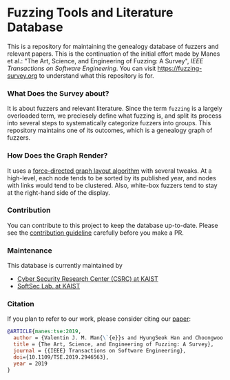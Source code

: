 Fuzzing Tools and Literature Database
===

This is a repository for maintaining the genealogy database of fuzzers and
relevant papers. This is the continuation of the initial effort made by Manes et
al.: "The Art, Science, and Engineering of Fuzzing: A Survey", *IEEE
Transactions on Software Engineering*. You can visit https://fuzzing-survey.org
to understand what this repository is for.

### What Does the Survey about?

It is about fuzzers and relevant literature. Since the term `fuzzing` is a
largely overloaded term, we preciesely define what fuzzing is, and
split its process into several steps to systematically categorize fuzzers into
groups. This repository maintains one of its outcomes, which is a genealogy
graph of fuzzers.

### How Does the Graph Render?

It uses a [force-directed graph layout
algorithm](https://en.wikipedia.org/wiki/Force-directed_graph_drawing) with
several tweaks. At a high-level, each node tends to be sorted by its published
year, and nodes with links would tend to be clustered. Also, white-box fuzzers
tend to stay at the right-hand side of the display.

### Contribution

You can contribute to this project to keep the database up-to-date. Please see
the [contribution guideline](CONTRIBUTING.md) carefully before you make a PR.

### Maintenance

This database is currently maintained by
- [Cyber Security Research Center (CSRC) at KAIST](https://csrc.kaist.ac.kr/)
- [SoftSec Lab. at KAIST](https://softsec.kaist.ac.kr/)

### Citation

If you plan to refer to our work, please consider citing our
[paper](https://softsec.kaist.ac.kr/~sangkilc/papers/manes-tse19.pdf):

```bibtex
@ARTICLE{manes:tse:2019,
  author = {Valentin J. M. Man{\`{e}}s and HyungSeok Han and Choongwoo Han and Sang Kil Cha and Manuel Egele and Edward J. Schwartz and Maverick Woo},
  title = {The Art, Science, and Engineering of Fuzzing: A Survey},
  journal = {{IEEE} Transactions on Software Engineering},
  doi={10.1109/TSE.2019.2946563},
  year = 2019
}
```
